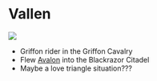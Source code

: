 # Vallen

![](Pictures/Vallen.png)

- Griffon rider in the Griffon Cavalry
- Flew [Avalon](PCs/Current/Avalon.md) into the Blackrazor Citadel
- Maybe a love triangle situation???